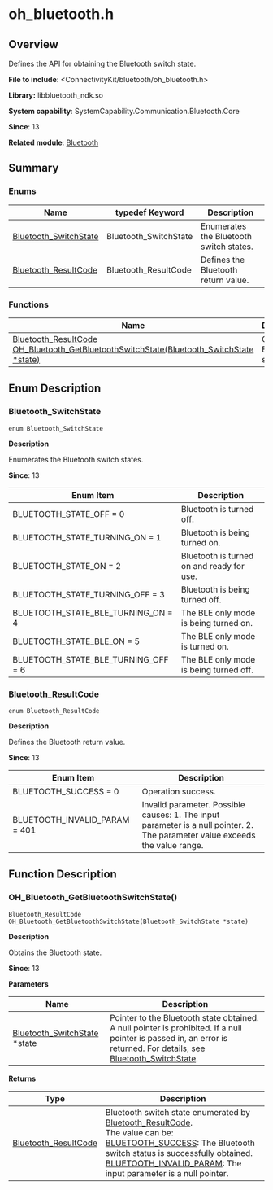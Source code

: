 # oh_bluetooth.h

<!--Kit: Connectivity Kit-->
<!--Subsystem: Communication-->
<!--Owner: @enjoy_sunshine-->
<!--Designer: @chengguohong; @tangjia15-->
<!--Tester: @wangfeng517-->
<!--Adviser: @zhang_yixin13-->

## Overview

Defines the API for obtaining the Bluetooth switch state.

**File to include**: <ConnectivityKit/bluetooth/oh_bluetooth.h>

**Library:** libbluetooth_ndk.so

**System capability**: SystemCapability.Communication.Bluetooth.Core

**Since**: 13

**Related module**: [Bluetooth](capi-bluetooth.md)

## Summary

### Enums

| Name| typedef Keyword| Description|
| -- | -- | -- |
| [Bluetooth_SwitchState](#bluetooth_switchstate) | Bluetooth_SwitchState | Enumerates the Bluetooth switch states.|
| [Bluetooth_ResultCode](#bluetooth_resultcode) | Bluetooth_ResultCode | Defines the Bluetooth return value.|

### Functions

| Name| Description|
| -- | -- |
| [Bluetooth_ResultCode OH_Bluetooth_GetBluetoothSwitchState(Bluetooth_SwitchState *state)](#oh_bluetooth_getbluetoothswitchstate) | Obtains the Bluetooth state.|

## Enum Description

### Bluetooth_SwitchState

```
enum Bluetooth_SwitchState
```

**Description**

Enumerates the Bluetooth switch states.

**Since**: 13

| Enum Item| Description|
| -- | -- |
| BLUETOOTH_STATE_OFF = 0 | Bluetooth is turned off.|
| BLUETOOTH_STATE_TURNING_ON = 1 | Bluetooth is being turned on.|
| BLUETOOTH_STATE_ON = 2 | Bluetooth is turned on and ready for use.|
| BLUETOOTH_STATE_TURNING_OFF = 3 | Bluetooth is being turned off.|
| BLUETOOTH_STATE_BLE_TURNING_ON = 4 | The BLE only mode is being turned on.|
| BLUETOOTH_STATE_BLE_ON = 5 | The BLE only mode is turned on.|
| BLUETOOTH_STATE_BLE_TURNING_OFF = 6 | The BLE only mode is being turned off.|

### Bluetooth_ResultCode

```
enum Bluetooth_ResultCode
```

**Description**

Defines the Bluetooth return value.

**Since**: 13

| Enum Item| Description|
| -- | -- |
| BLUETOOTH_SUCCESS = 0 | Operation success.|
| BLUETOOTH_INVALID_PARAM = 401 | Invalid parameter. Possible causes: 1. The input parameter is a null pointer. 2. The parameter value exceeds the value range.|


## Function Description

### OH_Bluetooth_GetBluetoothSwitchState()

```
Bluetooth_ResultCode OH_Bluetooth_GetBluetoothSwitchState(Bluetooth_SwitchState *state)
```

**Description**

Obtains the Bluetooth state.

**Since**: 13


**Parameters**

| Name| Description|
| -- | -- |
| [Bluetooth_SwitchState](capi-oh-bluetooth-h.md#bluetooth_switchstate) *state | Pointer to the Bluetooth state obtained. A null pointer is prohibited. If a null pointer is passed in, an error is returned. For details, see [Bluetooth_SwitchState](capi-oh-bluetooth-h.md#bluetooth_switchstate).|

**Returns**

| Type| Description|
| -- | -- |
| [Bluetooth_ResultCode](capi-oh-bluetooth-h.md#bluetooth_resultcode) | Bluetooth switch state enumerated by [Bluetooth_ResultCode](capi-oh-bluetooth-h.md#bluetooth_resultcode).<br>     The value can be:<br>     [BLUETOOTH_SUCCESS](capi-oh-bluetooth-h.md#bluetooth_resultcode): The Bluetooth switch status is successfully obtained.<br>     [BLUETOOTH_INVALID_PARAM](capi-oh-bluetooth-h.md#bluetooth_resultcode): The input parameter is a null pointer.|
